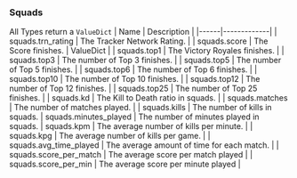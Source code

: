 ### Squads
All Types return a `ValueDict`
| Name | Description |
|------|-------------|
| squads.trn_rating | The Tracker Network Rating. |
| squads.score | The Score finishes. | ValueDict |
| squads.top1 | The Victory Royales finishes. |
| squads.top3 | The number of Top 3 finishes. |
| squads.top5 | The number of Top 5 finishes. |
| squads.top6 | The number of Top 6 finishes. |
| squads.top10 | The number of Top 10 finishes. |
| squads.top12 | The number of Top 12 finishes. |
| squads.top25 | The number of Top 25 finishes. |
| squads.kd | The Kill to Death ratio in squads. |
| squads.matches | The number of matches played. |
| squads.kills | The number of kills in squads.
| squads.minutes_played | The number of minutes played in squads.
| squads.kpm | The average number of kills per minute. |
| squads.kpg | The average number of kills per game. |
| squads.avg_time_played | The average amount of time for each match. |
| squads.score_per_match | The average score per match played |
| squads.score_per_min | The average score per minute played |
